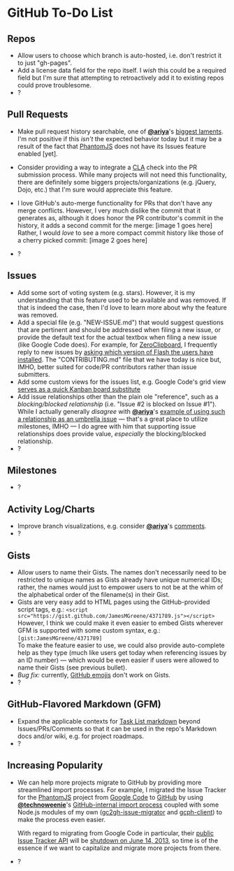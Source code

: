# GitHub To-Do List

## Repos
 - Allow users to choose which branch is auto-hosted, i.e. don't restrict it to just "gh-pages".
 - Add a license data field for the repo itself. I _wish_ this could be a required field but I'm sure
   that attempting to retroactively add it to existing repos could prove troublesome.
 - ?


## Pull Requests
 - Make pull request history searchable, one of [**@ariya**][ariya/gh]'s [biggest laments](http://ariya.ofilabs.com/2012/08/github-and-lack-of-searchability.html).
   I'm not positive if this _isn't_ the expected behavior today but it may be a result of the fact that [PhantomJS](https://github.com/ariya/phantomjs)
   does not have its Issues feature enabled [yet].
 - Consider providing a way to integrate a [CLA](http://en.wikipedia.org/wiki/Contributor_License_Agreement) check
   into the PR submission process. While many projects will not need this functionality, there are definitely some
   biggers projects/organizations (e.g. jQuery, Dojo, etc.) that I'm sure would appreciate this feature.
 - I love GitHub's auto-merge functionality for PRs that don't have any merge conflicts. However, I very much dislike
   the commit that it generates as, although it does honor the PR contributor's commit in the history, it adds a
   second commit for the merge:
       [image 1 goes here]
   Rather, I would _love_ to see a more compact commit history like those of a cherry picked commit:
       [image 2 goes here]

 - ?


## Issues
 - Add some sort of voting system (e.g. stars). However, it is my understanding that this feature used to be available
   and was removed. If that is indeed the case, then I'd love to learn more about why the feature was removed.
 - Add a special file (e.g. "NEW-ISSUE.md") that would suggest questions that are pertinent and should be addressed
   when filing a new issue, or provide the default text for the actual textbox when filing a new issue (like Google
   Code does). For example, for [ZeroClipboard](https://github.com/jonrohan/ZeroClipboard), I frequently reply to
   new issues by [asking which version of Flash the users have installed](https://github.com/jonrohan/ZeroClipboard/issues/85#issuecomment-12543512).
   The "CONTRIBUTING.md" file that we have today is nice but, IMHO, better suited for code/PR contributors rather than
   issue submitters.
 - Add some custom views for the issues list, e.g. Google Code's grid view [serves as a quick Kanban board substitute][ariya/blog-post]
 - Add issue relationships other than the plain ole "reference", such as a _blocking/blocked relationship_ (i.e. "Issue #2 is
   blocked on Issue #1"). While I actually generally _disagree_ with [**@ariya**][ariya/gh]'s [example of using such
   a relationship as an umbrella issue][ariya/blog-post] &mdash; that's a great place to utilize milestones, IMHO
   &mdash; I do agree with him that supporting issue relationships does provide value, _especially_ the blocking/blocked relationship.
 - ?


## Milestones
 - ?


## Activity Log/Charts
 - Improve branch visualizations, e.g. consider [**@ariya**][ariya/gh]'s [comments](http://ariya.ofilabs.com/2012/09/git-viewer-github-vs-google-code.html).
 - ?


## Gists
 - Allow users to name their Gists. The names don't necessarily need to be restricted to unique names as Gists
   already have unique numerical IDs; rather, the names would just to empower users to not be at the whim of
   the alphabetical order of the filename(s) in their Gist.
 - Gists are very easy add to HTML pages using the GitHub-provided script tags, e.g.:
      `<script src="https://gist.github.com/JamesMGreene/4371789.js"></script>`  
   However, I think we could make it even easier to embed Gists wherever GFM is supported with some custom syntax, e.g.:
      `[gist:JamesMGreene/4371789]`  
   To make the feature easier to use, we could also provide auto-complete help as they type (much like users get
   today when referencing issues by an ID number) &mdash; which would be even easier if users were allowed to name
   their Gists (see previous bullet).
 - _Bug fix:_ currently, [GitHub emojis](http://www.emoji-cheat-sheet.com/) don't work on Gists.
 - ?


## GitHub-Flavored Markdown (GFM)
 - Expand the applicable contexts for [Task List markdown](https://github.com/blog/1375-task-lists-in-gfm-issues-pulls-comments)
   beyond Issues/PRs/Comments so that it can be used in the repo's Markdown docs and/or wiki, e.g. for project roadmaps.
 - ?

## Increasing Popularity
 - We can help more projects migrate to GitHub by providing more streamlined import processes.
   For example, I migrated the Issue Tracker for the [PhantomJS](https://github.com/ariya/phantomjs) project
   from [Google Code](http://code.google.com/p/phantomjs/issues/list) to [GitHub](https://github.com/JamesMGreene/phantomjs-issues)
   by using [**@technoweenie**](https://github.com/technoweenie)'s
   [GitHub-internal import process](https://gist.github.com/7f75ced1fa7576412901/006a7c69f57521e026be85937c9641e861e81802)
   coupled with some Node.js modules of my own \([gc2gh-issue-migrator](https://github.com/JamesMGreene/gc2gh-issue-migrator)
   and [gcph-client](https://github.com/JamesMGreene/node-gcph-client)\) to make the process even easier.
   
   With regard to migrating from Google Code in particular, their [public Issue Tracker API](http://code.google.com/p/support/wiki/IssueTrackerAPI)
   will be [shutdown on June 14, 2013](http://googleblog.blogspot.com/2012/12/winter-cleaning.html), so time is
   of the essence if we want to capitalize and migrate more projects from there.

 - ?


[ariya/gh]: https://github.com/ariya
[ariya/blog-post]: http://ariya.ofilabs.com/2012/11/issue-tracker-github-vs-google-code.html

